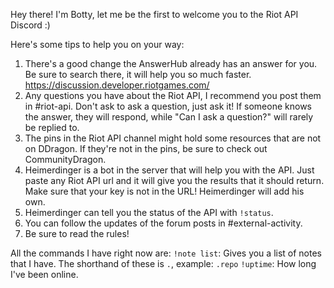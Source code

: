 Hey there! I'm Botty, let me be the first to welcome you to the Riot API Discord :)

Here's some tips to help you on your way:
1. There's a good change the AnswerHub already has an answer for you. Be sure to search there, it will help you so much faster. https://discussion.developer.riotgames.com/
3. Any questions you have about the Riot API, I recommend you post them in #riot-api. Don't ask to ask a question, just ask it! If someone knows the answer, they will respond, while "Can I ask a question?" will rarely be replied to.
4. The pins in the Riot API channel might hold some resources that are not on DDragon. If they're not in the pins, be sure to check out CommunityDragon.
5. Heimerdinger is a bot in the server that will help you with the API. Just paste any Riot API url and it will give you the results that it should return. Make sure that your key is not in the URL! Heimerdinger will add his own.
6. Heimerdinger can tell you the status of the API with `!status`.
7. You can follow the updates of the forum posts in #external-activity.
8. Be sure to read the rules!

All the commands I have right now are:
`!note list`: Gives you a list of notes that I have. The shorthand of these is `.`, example: `.repo`
`!uptime`: How long I've been online.